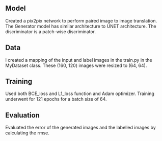 ## Model
Created a pix2pix network to perform paired image to image translation. The Generator model has similar architecture to UNET architecture. The discriminator is a patch-wise discriminator.

## Data
I created a mapping of the input and label images in the train.py in the MyDataset class. These (160, 120) images were resized to (64, 64).

## Training
Used both BCE_loss and L1_loss function and Adam optimizer. Training underwent for 121 epochs for a batch size of 64.

## Evaluation
Evaluated the error of the generated images and the labelled images by calculating the rmse.
